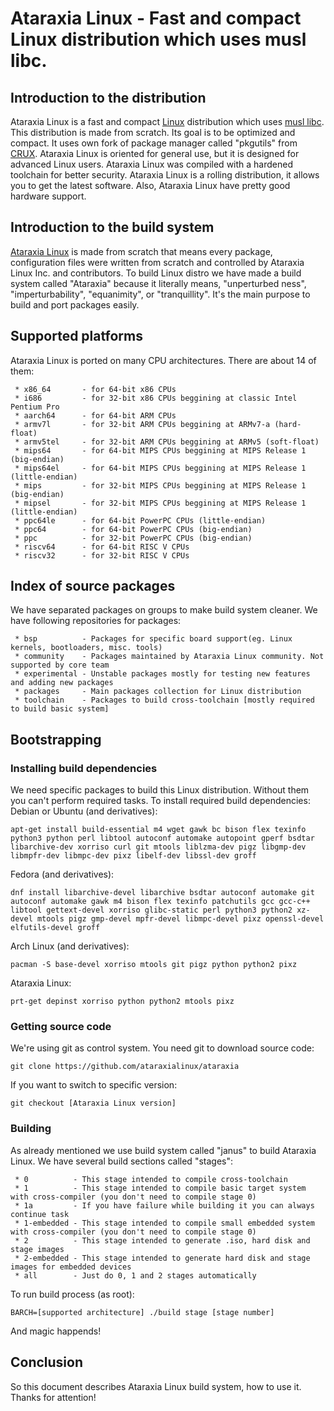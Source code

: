 # Ataraxia Linux - Fast and compact Linux distribution which uses musl libc.

## Introduction to the distribution
Ataraxia Linux is a fast and compact [Linux](https://www.kernel.org/) distribution which uses [musl libc](http://www.musl-libc.org/). This distribution is made from scratch. Its goal is to be optimized and compact. It uses own fork of package manager called "pkgutils" from [CRUX](https://crux.nu/). Ataraxia Linux is oriented for general use, but it is designed for advanced Linux users. Ataraxia Linux was compiled with a hardened toolchain for better security. Ataraxia Linux is a rolling distribution, it allows you to get the latest software. Also, Ataraxia Linux have pretty good hardware support.

## Introduction to the build system
[Ataraxia Linux](https://github.com/ataraxialinux/ataraxia) is made from scratch that means every package, configuration files were written from scratch and controlled by Ataraxia Linux Inc. and contributors. To build Linux distro we have made a build system called "Ataraxia" because it literally means, "unperturbed ness", "imperturbability", "equanimity", or "tranquillity". It's the main purpose to build and port packages easily.

## Supported platforms
Ataraxia Linux is ported on many CPU architectures. There are about 14 of them:
```
 * x86_64       - for 64-bit x86 CPUs
 * i686         - for 32-bit x86 CPUs beggining at classic Intel Pentium Pro
 * aarch64      - for 64-bit ARM CPUs
 * armv7l       - for 32-bit ARM CPUs beggining at ARMv7-a (hard-float)
 * armv5tel     - for 32-bit ARM CPUs beggining at ARMv5 (soft-float)
 * mips64       - for 64-bit MIPS CPUs beggining at MIPS Release 1 (big-endian)
 * mips64el     - for 64-bit MIPS CPUs beggining at MIPS Release 1 (little-endian)
 * mips         - for 32-bit MIPS CPUs beggining at MIPS Release 1 (big-endian)
 * mipsel       - for 32-bit MIPS CPUs beggining at MIPS Release 1 (little-endian)
 * ppc64le      - for 64-bit PowerPC CPUs (little-endian)
 * ppc64        - for 64-bit PowerPC CPUs (big-endian)
 * ppc          - for 32-bit PowerPC CPUs (big-endian)
 * riscv64      - for 64-bit RISC V CPUs
 * riscv32      - for 32-bit RISC V CPUs
```
 
## Index of source packages
We have separated packages on groups to make build system cleaner. We have following repositories for packages:
```
 * bsp          - Packages for specific board support(eg. Linux kernels, bootloaders, misc. tools)
 * community    - Packages maintained by Ataraxia Linux community. Not supported by core team
 * experimental - Unstable packages mostly for testing new features and adding new packages
 * packages     - Main packages collection for Linux distribution
 * toolchain    - Packages to build cross-toolchain [mostly required to build basic system]
```

## Bootstrapping

### Installing build dependencies
We need specific packages to build this Linux distribution. Without them you can't perform required tasks. To install required build dependencies:
Debian or Ubuntu (and derivatives):
```
apt-get install build-essential m4 wget gawk bc bison flex texinfo python3 python perl libtool autoconf automake autopoint gperf bsdtar libarchive-dev xorriso curl git mtools liblzma-dev pigz libgmp-dev libmpfr-dev libmpc-dev pixz libelf-dev libssl-dev groff
```
Fedora (and derivatives):
```
dnf install libarchive-devel libarchive bsdtar autoconf automake git autoconf automake gawk m4 bison flex texinfo patchutils gcc gcc-c++ libtool gettext-devel xorriso glibc-static perl python3 python2 xz-devel mtools pigz gmp-devel mpfr-devel libmpc-devel pixz openssl-devel elfutils-devel groff
```
Arch Linux (and derivatives):
```
pacman -S base-devel xorriso mtools git pigz python python2 pixz
```
Ataraxia Linux:
```
prt-get depinst xorriso python python2 mtools pixz
```

### Getting source code
We're using git as control system. You need git to download source code:
```
git clone https://github.com/ataraxialinux/ataraxia
```
If you want to switch to specific version:
```
git checkout [Ataraxia Linux version]
```

### Building
As already mentioned we use build system called "janus" to build Ataraxia Linux. We have several build sections called "stages":
```
 * 0          - This stage intended to compile cross-toolchain
 * 1          - This stage intended to compile basic target system with cross-compiler (you don't need to compile stage 0)
 * 1a         - If you have failure while building it you can always continue task
 * 1-embedded - This stage intended to compile small embedded system with cross-compiler (you don't need to compile stage 0)
 * 2          - This stage intended to generate .iso, hard disk and stage images
 * 2-embedded - This stage intended to generate hard disk and stage images for embedded devices
 * all        - Just do 0, 1 and 2 stages automatically

```
To run build process (as root):
```
BARCH=[supported architecture] ./build stage [stage number]
```
And magic happends!

## Conclusion
So this document describes Ataraxia Linux build system, how to use it. Thanks for attention!
